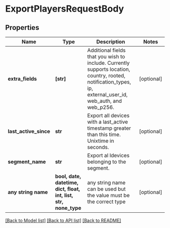 # ExportPlayersRequestBody


## Properties
Name | Type | Description | Notes
------------ | ------------- | ------------- | -------------
**extra_fields** | **[str]** | Additional fields that you wish to include. Currently supports location, country, rooted, notification_types, ip, external_user_id, web_auth, and web_p256. | [optional] 
**last_active_since** | **str** | Export all devices with a last_active timestamp greater than this time.  Unixtime in seconds. | [optional] 
**segment_name** | **str** | Export al ldevices belonging to the segment. | [optional] 
**any string name** | **bool, date, datetime, dict, float, int, list, str, none_type** | any string name can be used but the value must be the correct type | [optional]

[[Back to Model list]](../README.md#documentation-for-models) [[Back to API list]](../README.md#documentation-for-api-endpoints) [[Back to README]](../README.md)


